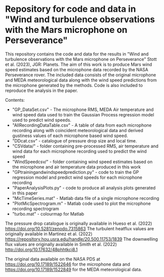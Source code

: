 # Repository for code and data in "Wind and turbulence observations with the Mars microphone on Perseverance"

This repository contains the code and data for the results in "Wind and turbulence observations with the Mars microphone on Perseverance" Stott et al. (2023), JGR: Planets. The aim of this work is to produce Mars wind speed estimates based on the microphone data recorded by the NASA Perseverance rover. The included data consists of the original microphone and MEDA meteorological data along with the wind speed predictions from the microphone generated by the methods. Code is also included to reproduce the analysis in the paper.

Contents:
  - "GP_DataSet.csv" - The microphone RMS, MEDA Air temperature and wind speed data used to train the Gaussian Process regression model used to predict wind speeds.
  - "AllRecordingDataTable.csv" - A table of data from each microphone recording along with coincident meteorological data and derived gustiness values of each microphone based wind speed.
  - "DDcat.csv" - catalogue of pressure drop size and local time.
  - "CSVdata/" - folder containing pre-processed RMS, air temperature and wind data for each microphone recording used to predict the wind speed
  - "WindSpeedcsv/" - folder containing wind speed estimates based on the microphone and air temperature data produced in this work
  - "GPtrainingandwindspeedprediction.py" - code to train the GP regression model and predict wind speeds for each microphone recording
  - "PaperAnalysisPlots.py" - code to produce all analysis plots generated in this paper
  - "MicTimeSeries.mat" - Matlab data file of a single microphone recording
  - "PlotMicSpectrogram.m" - Matlab code used to plot the microphone recording spectrogram
  - "turbo.mat" - colourmap for Matlab

The pressure drop catalogue is originally available in Hueso et al. (2022) https://doi.org/10.5281/zenodo.7315863
The turbulent heatflux values are originally available in Martinez et al. (2022) https://repository.hou.usra.edu/handle/20.500.11753/1839
The downwelling flux values are originally available in Smith et al. (2022) http://doi.org/10.17632/48phhtkcj8.1

The original data available on the NASA PDS at https://doi.org/10.17189/1522646 for the microphone data and https://doi.org/10.17189/1522849 for the MEDA meteorological data.
